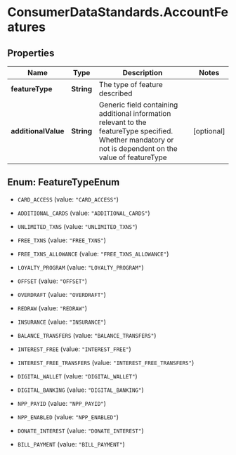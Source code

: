 # ConsumerDataStandards.AccountFeatures

## Properties
Name | Type | Description | Notes
------------ | ------------- | ------------- | -------------
**featureType** | **String** | The type of feature described | 
**additionalValue** | **String** | Generic field containing additional information relevant to the featureType specified. Whether mandatory or not is dependent on the value of featureType | [optional] 


<a name="FeatureTypeEnum"></a>
## Enum: FeatureTypeEnum


* `CARD_ACCESS` (value: `"CARD_ACCESS"`)

* `ADDITIONAL_CARDS` (value: `"ADDITIONAL_CARDS"`)

* `UNLIMITED_TXNS` (value: `"UNLIMITED_TXNS"`)

* `FREE_TXNS` (value: `"FREE_TXNS"`)

* `FREE_TXNS_ALLOWANCE` (value: `"FREE_TXNS_ALLOWANCE"`)

* `LOYALTY_PROGRAM` (value: `"LOYALTY_PROGRAM"`)

* `OFFSET` (value: `"OFFSET"`)

* `OVERDRAFT` (value: `"OVERDRAFT"`)

* `REDRAW` (value: `"REDRAW"`)

* `INSURANCE` (value: `"INSURANCE"`)

* `BALANCE_TRANSFERS` (value: `"BALANCE_TRANSFERS"`)

* `INTEREST_FREE` (value: `"INTEREST_FREE"`)

* `INTEREST_FREE_TRANSFERS` (value: `"INTEREST_FREE_TRANSFERS"`)

* `DIGITAL_WALLET` (value: `"DIGITAL_WALLET"`)

* `DIGITAL_BANKING` (value: `"DIGITAL_BANKING"`)

* `NPP_PAYID` (value: `"NPP_PAYID"`)

* `NPP_ENABLED` (value: `"NPP_ENABLED"`)

* `DONATE_INTEREST` (value: `"DONATE_INTEREST"`)

* `BILL_PAYMENT` (value: `"BILL_PAYMENT"`)




